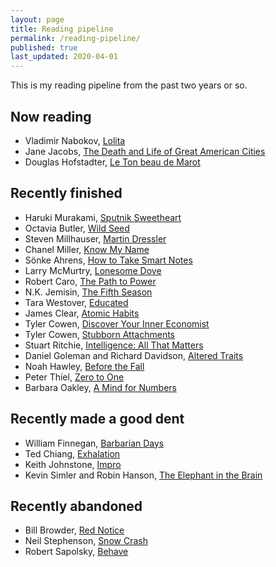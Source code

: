 ```yaml
---
layout: page
title: Reading pipeline
permalink: /reading-pipeline/
published: true
last_updated: 2020-04-01
---
```


This is my reading pipeline from the past two years or so.

## Now reading

* Vladimir Nabokov, [Lolita](https://www.goodreads.com/book/show/18133.Lolita)
* Jane Jacobs, [The Death and Life of Great American Cities](https://www.goodreads.com/book/show/30833.The_Death_and_Life_of_Great_American_Cities)
* Douglas Hofstadter, [Le Ton beau de Marot](https://www.goodreads.com/book/show/248193.Le_Ton_beau_de_Marot)

## Recently finished

* Haruki Murakami, [Sputnik Sweetheart](https://www.goodreads.com/book/show/9557.Sputnik_Sweetheart)
* Octavia Butler, [Wild Seed](https://www.goodreads.com/book/show/52318.Wild_Seed)
* Steven Millhauser, [Martin Dressler](https://www.goodreads.com/book/show/40856825-martin-dressler)
* Chanel Miller, [Know My Name](https://www.goodreads.com/book/show/47487207-know-my-name)
* Sönke Ahrens, [How to Take Smart Notes](https://www.goodreads.com/book/show/34507927-how-to-take-smart-notes)
* Larry McMurtry, [Lonesome Dove](https://www.goodreads.com/book/show/7615279-lonesome-dove)
* Robert Caro, [The Path to Power](https://www.goodreads.com/book/show/86524.The_Path_to_Power)
* N.K. Jemisin, [The Fifth Season](https://www.goodreads.com/book/show/19161852-the-fifth-season)
* Tara Westover, [Educated](https://www.goodreads.com/book/show/37930892-educated)
* James Clear, [Atomic Habits](https://www.goodreads.com/book/show/40121378-atomic-habits)
* Tyler Cowen, [Discover Your Inner Economist](https://www.goodreads.com/book/show/700668.Discover_Your_Inner_Economist)
* Tyler Cowen, [Stubborn Attachments](https://www.goodreads.com/book/show/31283667-stubborn-attachments)
* Stuart Ritchie, [Intelligence: All That Matters](https://www.goodreads.com/book/show/25356335-intelligence)
* Daniel Goleman and Richard Davidson, [Altered Traits](https://www.goodreads.com/book/show/34272471-altered-traits)
* Noah Hawley, [Before the Fall](https://www.goodreads.com/book/show/40670008-before-the-fall)
* Peter Thiel, [Zero to One](https://www.goodreads.com/book/show/18050143-zero-to-one)
* Barbara Oakley, [A Mind for Numbers](https://www.goodreads.com/book/show/18693655-a-mind-for-numbers)

## Recently made a good dent

* William Finnegan, [Barbarian Days](https://www.goodreads.com/book/show/18693910-barbarian-days)
* Ted Chiang, [Exhalation](https://www.goodreads.com/book/show/41160292-exhalation)
* Keith Johnstone, [Impro](https://www.goodreads.com/book/show/306940.Impro)
* Kevin Simler and Robin Hanson, [The Elephant in the Brain](https://www.goodreads.com/book/show/28820444-the-elephant-in-the-brain)

## Recently abandoned

* Bill Browder, [Red Notice](https://www.goodreads.com/book/show/24811910-red-notice)
* Neil Stephenson, [Snow Crash](https://www.goodreads.com/book/show/40651883-snow-crash)
* Robert Sapolsky, [Behave](https://www.goodreads.com/book/show/31170723-behave)
